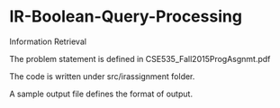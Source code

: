 # IR-Boolean-Query-Processing
Information Retrieval

The problem statement is defined in CSE535_Fall2015ProgAsgnmt.pdf

The code is written under src/irassignment folder.

A sample output file defines the format of output.
